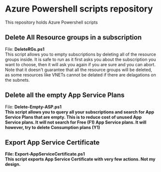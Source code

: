 # Azure Powershell scripts repository
This repository holds Azure Powershell scripts<br>
## Delete All Resource groups in a subscription
File: <b>DeleteRGs.ps1</b><br>
This script allows you to empty subscriptions by deleting all of the resource groups inside. It is safe to run as it first asks you about the subscription you want to choose, then it will ask you again if you are sure and you can abort. Note that it doesn't guarantee that all the resource groups will be deleted, as some resources like VNETs cannot be delated if there are delagations on the subnets.
## Delete all the empty App Service Plans
File: <b><strong>Delete-Empty-ASP.ps1</b><br>
This script allows you to query all your subscriptions and search for App Service Plans that are empty. This is to reduce cost of unused App Service plans. It will not search for Free (F1) App Service plans. It will however, try to delete Consumption plans (Y1)
## Export App Service Certificate
File: <b>Export-AppServiceCertificate.ps1</b><br>
This script exports App Service Certificate with very few actions. Not my design.
